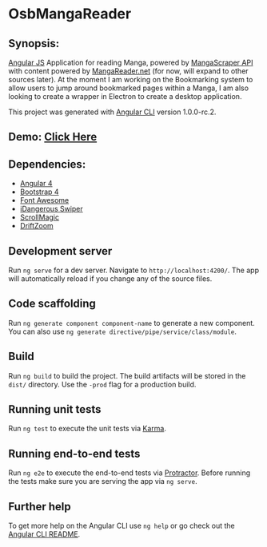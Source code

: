 # OsbMangaReader

## Synopsis:

[Angular JS](https://angular.io/) Application for reading Manga, powered by [MangaScraper API](https://market.mashape.com/doodle/manga-scraper) with content powered by [MangaReader.net](https://www.mangareader.net) (for now, will expand to other sources later). At the moment I am working on the Bookmarking system to allow users to jump around bookmarked pages within a Manga, I am also looking to create a wrapper in Electron to create a desktop application.

This project was generated with [Angular CLI](https://github.com/angular/angular-cli) version 1.0.0-rc.2.

## Demo: [Click Here](https://osbmangareader.firebaseapp.com/)

## Dependencies:
* [Angular 4](https://angular.io/)
* [Bootstrap 4](http://getbootstrap.com)
* [Font Awesome](http://fontawesome.io)
* [iDangerous Swiper](http://idangero.us/swiper/)
* [ScrollMagic](http://scrollmagic.io/)
* [DriftZoom](https://imgix.github.io/drift/)

## Development server

Run `ng serve` for a dev server. Navigate to `http://localhost:4200/`. The app will automatically reload if you change any of the source files.

## Code scaffolding

Run `ng generate component component-name` to generate a new component. You can also use `ng generate directive/pipe/service/class/module`.

## Build

Run `ng build` to build the project. The build artifacts will be stored in the `dist/` directory. Use the `-prod` flag for a production build.

## Running unit tests

Run `ng test` to execute the unit tests via [Karma](https://karma-runner.github.io).

## Running end-to-end tests

Run `ng e2e` to execute the end-to-end tests via [Protractor](http://www.protractortest.org/).
Before running the tests make sure you are serving the app via `ng serve`.

## Further help

To get more help on the Angular CLI use `ng help` or go check out the [Angular CLI README](https://github.com/angular/angular-cli/blob/master/README.md).
